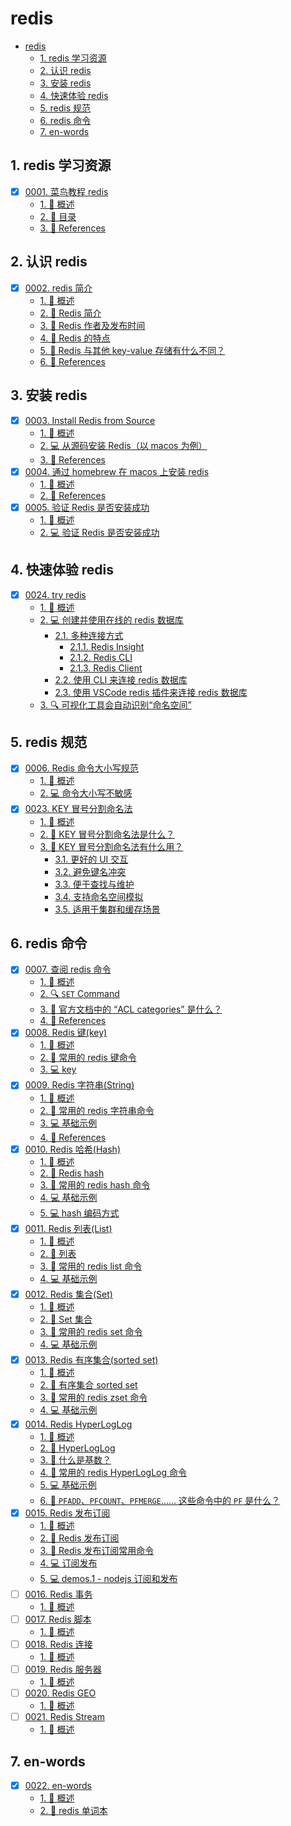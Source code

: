 # redis

<!-- region:toc -->

- [redis](#redis)
  - [1. redis 学习资源](#1-redis-学习资源)
  - [2. 认识 redis](#2-认识-redis)
  - [3. 安装 redis](#3-安装-redis)
  - [4. 快速体验 redis](#4-快速体验-redis)
  - [5. redis 规范](#5-redis-规范)
  - [6. redis 命令](#6-redis-命令)
  - [7. en-words](#7-en-words)

<!-- endregion:toc -->

## 1. redis 学习资源

- [x] [0001. 菜鸟教程 redis](https://github.com/Tdahuyou/TNotes.redis/tree/main/notes/0001.%20%E8%8F%9C%E9%B8%9F%E6%95%99%E7%A8%8B%20redis/README.md)
  - [1. 📝 概述](https://github.com/Tdahuyou/TNotes.redis/tree/main/notes/0001.%20%E8%8F%9C%E9%B8%9F%E6%95%99%E7%A8%8B%20redis/README.md#1--概述)
  - [2. 📒 目录](https://github.com/Tdahuyou/TNotes.redis/tree/main/notes/0001.%20%E8%8F%9C%E9%B8%9F%E6%95%99%E7%A8%8B%20redis/README.md#2--目录)
  - [3. 🔗 References](https://github.com/Tdahuyou/TNotes.redis/tree/main/notes/0001.%20%E8%8F%9C%E9%B8%9F%E6%95%99%E7%A8%8B%20redis/README.md#3--references)

## 2. 认识 redis

- [x] [0002. redis 简介](https://github.com/Tdahuyou/TNotes.redis/tree/main/notes/0002.%20redis%20%E7%AE%80%E4%BB%8B/README.md)
  - [1. 📝 概述](https://github.com/Tdahuyou/TNotes.redis/tree/main/notes/0002.%20redis%20%E7%AE%80%E4%BB%8B/README.md#1--概述)
  - [2. 📒 Redis 简介](https://github.com/Tdahuyou/TNotes.redis/tree/main/notes/0002.%20redis%20%E7%AE%80%E4%BB%8B/README.md#2--redis-简介)
  - [3. 📒 Redis 作者及发布时间](https://github.com/Tdahuyou/TNotes.redis/tree/main/notes/0002.%20redis%20%E7%AE%80%E4%BB%8B/README.md#3--redis-作者及发布时间)
  - [4. 📒 Redis 的特点](https://github.com/Tdahuyou/TNotes.redis/tree/main/notes/0002.%20redis%20%E7%AE%80%E4%BB%8B/README.md#4--redis-的特点)
  - [5. 🤔 Redis 与其他 key-value 存储有什么不同？](https://github.com/Tdahuyou/TNotes.redis/tree/main/notes/0002.%20redis%20%E7%AE%80%E4%BB%8B/README.md#5--redis-与其他-key-value-存储有什么不同)
  - [6. 🔗 References](https://github.com/Tdahuyou/TNotes.redis/tree/main/notes/0002.%20redis%20%E7%AE%80%E4%BB%8B/README.md#6--references)

## 3. 安装 redis

- [x] [0003. Install Redis from Source](https://github.com/Tdahuyou/TNotes.redis/tree/main/notes/0003.%20Install%20Redis%20from%20Source/README.md)
  - [1. 📝 概述](https://github.com/Tdahuyou/TNotes.redis/tree/main/notes/0003.%20Install%20Redis%20from%20Source/README.md#1--概述)
  - [2. 💻 从源码安装 Redis（以 macos 为例）](https://github.com/Tdahuyou/TNotes.redis/tree/main/notes/0003.%20Install%20Redis%20from%20Source/README.md#2--从源码安装-redis以-macos-为例)
  - [3. 🔗 References](https://github.com/Tdahuyou/TNotes.redis/tree/main/notes/0003.%20Install%20Redis%20from%20Source/README.md#3--references)
- [x] [0004. 通过 homebrew 在 macos 上安装 redis](https://github.com/Tdahuyou/TNotes.redis/tree/main/notes/0004.%20%E9%80%9A%E8%BF%87%20homebrew%20%E5%9C%A8%20macos%20%E4%B8%8A%E5%AE%89%E8%A3%85%20redis/README.md)
  - [1. 📝 概述](https://github.com/Tdahuyou/TNotes.redis/tree/main/notes/0004.%20%E9%80%9A%E8%BF%87%20homebrew%20%E5%9C%A8%20macos%20%E4%B8%8A%E5%AE%89%E8%A3%85%20redis/README.md#1--概述)
  - [2. 🔗 References](https://github.com/Tdahuyou/TNotes.redis/tree/main/notes/0004.%20%E9%80%9A%E8%BF%87%20homebrew%20%E5%9C%A8%20macos%20%E4%B8%8A%E5%AE%89%E8%A3%85%20redis/README.md#2--references)
- [x] [0005. 验证 Redis 是否安装成功](https://github.com/Tdahuyou/TNotes.redis/tree/main/notes/0005.%20%E9%AA%8C%E8%AF%81%20Redis%20%E6%98%AF%E5%90%A6%E5%AE%89%E8%A3%85%E6%88%90%E5%8A%9F/README.md)
  - [1. 📝 概述](https://github.com/Tdahuyou/TNotes.redis/tree/main/notes/0005.%20%E9%AA%8C%E8%AF%81%20Redis%20%E6%98%AF%E5%90%A6%E5%AE%89%E8%A3%85%E6%88%90%E5%8A%9F/README.md#1--概述)
  - [2. 💻 验证 Redis 是否安装成功](https://github.com/Tdahuyou/TNotes.redis/tree/main/notes/0005.%20%E9%AA%8C%E8%AF%81%20Redis%20%E6%98%AF%E5%90%A6%E5%AE%89%E8%A3%85%E6%88%90%E5%8A%9F/README.md#2--验证-redis-是否安装成功)

## 4. 快速体验 redis

- [x] [0024. try redis](https://github.com/Tdahuyou/TNotes.redis/tree/main/notes/0024.%20try%20redis/README.md)
  - [1. 📝 概述](https://github.com/Tdahuyou/TNotes.redis/tree/main/notes/0024.%20try%20redis/README.md#1--概述)
  - [2. 💻 创建并使用在线的 redis 数据库](https://github.com/Tdahuyou/TNotes.redis/tree/main/notes/0024.%20try%20redis/README.md#2--创建并使用在线的-redis-数据库)
    - [2.1. 多种连接方式](https://github.com/Tdahuyou/TNotes.redis/tree/main/notes/0024.%20try%20redis/README.md#21-多种连接方式)
      - [2.1.1. Redis Insight](https://github.com/Tdahuyou/TNotes.redis/tree/main/notes/0024.%20try%20redis/README.md#211-redis-insight)
      - [2.1.2. Redis CLI](https://github.com/Tdahuyou/TNotes.redis/tree/main/notes/0024.%20try%20redis/README.md#212-redis-cli)
      - [2.1.3. Redis Client](https://github.com/Tdahuyou/TNotes.redis/tree/main/notes/0024.%20try%20redis/README.md#213-redis-client)
    - [2.2. 使用 CLI 来连接 redis 数据库](https://github.com/Tdahuyou/TNotes.redis/tree/main/notes/0024.%20try%20redis/README.md#22-使用-cli-来连接-redis-数据库)
    - [2.3. 使用 VSCode redis 插件来连接 redis 数据库](https://github.com/Tdahuyou/TNotes.redis/tree/main/notes/0024.%20try%20redis/README.md#23-使用-vscode-redis-插件来连接-redis-数据库)
  - [3. 🔍 可视化工具会自动识别“命名空间”](https://github.com/Tdahuyou/TNotes.redis/tree/main/notes/0024.%20try%20redis/README.md#3--可视化工具会自动识别命名空间)

## 5. redis 规范

- [x] [0006. Redis 命令大小写规范](https://github.com/Tdahuyou/TNotes.redis/tree/main/notes/0006.%20Redis%20%E5%91%BD%E4%BB%A4%E5%A4%A7%E5%B0%8F%E5%86%99%E8%A7%84%E8%8C%83/README.md)
  - [1. 📝 概述](https://github.com/Tdahuyou/TNotes.redis/tree/main/notes/0006.%20Redis%20%E5%91%BD%E4%BB%A4%E5%A4%A7%E5%B0%8F%E5%86%99%E8%A7%84%E8%8C%83/README.md#1--概述)
  - [2. 💻 命令大小写不敏感](https://github.com/Tdahuyou/TNotes.redis/tree/main/notes/0006.%20Redis%20%E5%91%BD%E4%BB%A4%E5%A4%A7%E5%B0%8F%E5%86%99%E8%A7%84%E8%8C%83/README.md#2--命令大小写不敏感)
- [x] [0023. KEY 冒号分割命名法](https://github.com/Tdahuyou/TNotes.redis/tree/main/notes/0023.%20KEY%20%E5%86%92%E5%8F%B7%E5%88%86%E5%89%B2%E5%91%BD%E5%90%8D%E6%B3%95/README.md)
  - [1. 📝 概述](https://github.com/Tdahuyou/TNotes.redis/tree/main/notes/0023.%20KEY%20%E5%86%92%E5%8F%B7%E5%88%86%E5%89%B2%E5%91%BD%E5%90%8D%E6%B3%95/README.md#1--概述)
  - [2. 🤔 KEY 冒号分割命名法是什么？](https://github.com/Tdahuyou/TNotes.redis/tree/main/notes/0023.%20KEY%20%E5%86%92%E5%8F%B7%E5%88%86%E5%89%B2%E5%91%BD%E5%90%8D%E6%B3%95/README.md#2--key-冒号分割命名法是什么)
  - [3. 🤔 KEY 冒号分割命名法有什么用？](https://github.com/Tdahuyou/TNotes.redis/tree/main/notes/0023.%20KEY%20%E5%86%92%E5%8F%B7%E5%88%86%E5%89%B2%E5%91%BD%E5%90%8D%E6%B3%95/README.md#3--key-冒号分割命名法有什么用)
    - [3.1. 更好的 UI 交互](https://github.com/Tdahuyou/TNotes.redis/tree/main/notes/0023.%20KEY%20%E5%86%92%E5%8F%B7%E5%88%86%E5%89%B2%E5%91%BD%E5%90%8D%E6%B3%95/README.md#31-更好的-ui-交互)
    - [3.2. 避免键名冲突](https://github.com/Tdahuyou/TNotes.redis/tree/main/notes/0023.%20KEY%20%E5%86%92%E5%8F%B7%E5%88%86%E5%89%B2%E5%91%BD%E5%90%8D%E6%B3%95/README.md#32-避免键名冲突)
    - [3.3. 便于查找与维护](https://github.com/Tdahuyou/TNotes.redis/tree/main/notes/0023.%20KEY%20%E5%86%92%E5%8F%B7%E5%88%86%E5%89%B2%E5%91%BD%E5%90%8D%E6%B3%95/README.md#33-便于查找与维护)
    - [3.4. 支持命名空间模拟](https://github.com/Tdahuyou/TNotes.redis/tree/main/notes/0023.%20KEY%20%E5%86%92%E5%8F%B7%E5%88%86%E5%89%B2%E5%91%BD%E5%90%8D%E6%B3%95/README.md#34-支持命名空间模拟)
    - [3.5. 适用于集群和缓存场景](https://github.com/Tdahuyou/TNotes.redis/tree/main/notes/0023.%20KEY%20%E5%86%92%E5%8F%B7%E5%88%86%E5%89%B2%E5%91%BD%E5%90%8D%E6%B3%95/README.md#35-适用于集群和缓存场景)

## 6. redis 命令

- [x] [0007. 查阅 redis 命令](https://github.com/Tdahuyou/TNotes.redis/tree/main/notes/0007.%20%E6%9F%A5%E9%98%85%20redis%20%E5%91%BD%E4%BB%A4/README.md)
  - [1. 📝 概述](https://github.com/Tdahuyou/TNotes.redis/tree/main/notes/0007.%20%E6%9F%A5%E9%98%85%20redis%20%E5%91%BD%E4%BB%A4/README.md#1--概述)
  - [2. 🔍 `SET` Command](https://github.com/Tdahuyou/TNotes.redis/tree/main/notes/0007.%20%E6%9F%A5%E9%98%85%20redis%20%E5%91%BD%E4%BB%A4/README.md#2--set-command)
  - [3. 🤔 官方文档中的 “ACL categories” 是什么？](https://github.com/Tdahuyou/TNotes.redis/tree/main/notes/0007.%20%E6%9F%A5%E9%98%85%20redis%20%E5%91%BD%E4%BB%A4/README.md#3--官方文档中的-acl-categories-是什么)
  - [4. 🔗 References](https://github.com/Tdahuyou/TNotes.redis/tree/main/notes/0007.%20%E6%9F%A5%E9%98%85%20redis%20%E5%91%BD%E4%BB%A4/README.md#4--references)
- [x] [0008. Redis 键(key)](https://github.com/Tdahuyou/TNotes.redis/tree/main/notes/0008.%20Redis%20%E9%94%AE(key)/README.md)
  - [1. 📝 概述](https://github.com/Tdahuyou/TNotes.redis/tree/main/notes/0008.%20Redis%20%E9%94%AE(key)/README.md#1--概述)
  - [2. 📒 常用的 redis 键命令](https://github.com/Tdahuyou/TNotes.redis/tree/main/notes/0008.%20Redis%20%E9%94%AE(key)/README.md#2--常用的-redis-键命令)
  - [3. 💻 key](https://github.com/Tdahuyou/TNotes.redis/tree/main/notes/0008.%20Redis%20%E9%94%AE(key)/README.md#3--key)
- [x] [0009. Redis 字符串(String)](https://github.com/Tdahuyou/TNotes.redis/tree/main/notes/0009.%20Redis%20%E5%AD%97%E7%AC%A6%E4%B8%B2(String)/README.md)
  - [1. 📝 概述](https://github.com/Tdahuyou/TNotes.redis/tree/main/notes/0009.%20Redis%20%E5%AD%97%E7%AC%A6%E4%B8%B2(String)/README.md#1--概述)
  - [2. 📒 常用的 redis 字符串命令](https://github.com/Tdahuyou/TNotes.redis/tree/main/notes/0009.%20Redis%20%E5%AD%97%E7%AC%A6%E4%B8%B2(String)/README.md#2--常用的-redis-字符串命令)
  - [3. 💻 基础示例](https://github.com/Tdahuyou/TNotes.redis/tree/main/notes/0009.%20Redis%20%E5%AD%97%E7%AC%A6%E4%B8%B2(String)/README.md#3--基础示例)
  - [4. 🔗 References](https://github.com/Tdahuyou/TNotes.redis/tree/main/notes/0009.%20Redis%20%E5%AD%97%E7%AC%A6%E4%B8%B2(String)/README.md#4--references)
- [x] [0010. Redis 哈希(Hash)](https://github.com/Tdahuyou/TNotes.redis/tree/main/notes/0010.%20Redis%20%E5%93%88%E5%B8%8C(Hash)/README.md)
  - [1. 📝 概述](https://github.com/Tdahuyou/TNotes.redis/tree/main/notes/0010.%20Redis%20%E5%93%88%E5%B8%8C(Hash)/README.md#1--概述)
  - [2. 📒 Redis hash](https://github.com/Tdahuyou/TNotes.redis/tree/main/notes/0010.%20Redis%20%E5%93%88%E5%B8%8C(Hash)/README.md#2--redis-hash)
  - [3. 📒 常用的 redis hash 命令](https://github.com/Tdahuyou/TNotes.redis/tree/main/notes/0010.%20Redis%20%E5%93%88%E5%B8%8C(Hash)/README.md#3--常用的-redis-hash-命令)
  - [4. 💻 基础示例](https://github.com/Tdahuyou/TNotes.redis/tree/main/notes/0010.%20Redis%20%E5%93%88%E5%B8%8C(Hash)/README.md#4--基础示例)
  - [5. 💻 hash 编码方式](https://github.com/Tdahuyou/TNotes.redis/tree/main/notes/0010.%20Redis%20%E5%93%88%E5%B8%8C(Hash)/README.md#5--hash-编码方式)
- [x] [0011. Redis 列表(List)](https://github.com/Tdahuyou/TNotes.redis/tree/main/notes/0011.%20Redis%20%E5%88%97%E8%A1%A8(List)/README.md)
  - [1. 📝 概述](https://github.com/Tdahuyou/TNotes.redis/tree/main/notes/0011.%20Redis%20%E5%88%97%E8%A1%A8(List)/README.md#1--概述)
  - [2. 📒 列表](https://github.com/Tdahuyou/TNotes.redis/tree/main/notes/0011.%20Redis%20%E5%88%97%E8%A1%A8(List)/README.md#2--列表)
  - [3. 📒 常用的 redis list 命令](https://github.com/Tdahuyou/TNotes.redis/tree/main/notes/0011.%20Redis%20%E5%88%97%E8%A1%A8(List)/README.md#3--常用的-redis-list-命令)
  - [4. 💻 基础示例](https://github.com/Tdahuyou/TNotes.redis/tree/main/notes/0011.%20Redis%20%E5%88%97%E8%A1%A8(List)/README.md#4--基础示例)
- [x] [0012. Redis 集合(Set)](https://github.com/Tdahuyou/TNotes.redis/tree/main/notes/0012.%20Redis%20%E9%9B%86%E5%90%88(Set)/README.md)
  - [1. 📝 概述](https://github.com/Tdahuyou/TNotes.redis/tree/main/notes/0012.%20Redis%20%E9%9B%86%E5%90%88(Set)/README.md#1--概述)
  - [2. 📒 Set 集合](https://github.com/Tdahuyou/TNotes.redis/tree/main/notes/0012.%20Redis%20%E9%9B%86%E5%90%88(Set)/README.md#2--set-集合)
  - [3. 📒 常用的 redis set 命令](https://github.com/Tdahuyou/TNotes.redis/tree/main/notes/0012.%20Redis%20%E9%9B%86%E5%90%88(Set)/README.md#3--常用的-redis-set-命令)
  - [4. 💻 基础示例](https://github.com/Tdahuyou/TNotes.redis/tree/main/notes/0012.%20Redis%20%E9%9B%86%E5%90%88(Set)/README.md#4--基础示例)
- [x] [0013. Redis 有序集合(sorted set)](https://github.com/Tdahuyou/TNotes.redis/tree/main/notes/0013.%20Redis%20%E6%9C%89%E5%BA%8F%E9%9B%86%E5%90%88(sorted%20set)/README.md)
  - [1. 📝 概述](https://github.com/Tdahuyou/TNotes.redis/tree/main/notes/0013.%20Redis%20%E6%9C%89%E5%BA%8F%E9%9B%86%E5%90%88(sorted%20set)/README.md#1--概述)
  - [2. 📒 有序集合 sorted set](https://github.com/Tdahuyou/TNotes.redis/tree/main/notes/0013.%20Redis%20%E6%9C%89%E5%BA%8F%E9%9B%86%E5%90%88(sorted%20set)/README.md#2--有序集合-sorted-set)
  - [3. 📒 常用的 redis zset 命令](https://github.com/Tdahuyou/TNotes.redis/tree/main/notes/0013.%20Redis%20%E6%9C%89%E5%BA%8F%E9%9B%86%E5%90%88(sorted%20set)/README.md#3--常用的-redis-zset-命令)
  - [4. 💻 基础示例](https://github.com/Tdahuyou/TNotes.redis/tree/main/notes/0013.%20Redis%20%E6%9C%89%E5%BA%8F%E9%9B%86%E5%90%88(sorted%20set)/README.md#4--基础示例)
- [x] [0014. Redis HyperLogLog](https://github.com/Tdahuyou/TNotes.redis/tree/main/notes/0014.%20Redis%20HyperLogLog/README.md)
  - [1. 📝 概述](https://github.com/Tdahuyou/TNotes.redis/tree/main/notes/0014.%20Redis%20HyperLogLog/README.md#1--概述)
  - [2. 📒 HyperLogLog](https://github.com/Tdahuyou/TNotes.redis/tree/main/notes/0014.%20Redis%20HyperLogLog/README.md#2--hyperloglog)
  - [3. 🤔 什么是基数？](https://github.com/Tdahuyou/TNotes.redis/tree/main/notes/0014.%20Redis%20HyperLogLog/README.md#3--什么是基数)
  - [4. 📒 常用的 redis HyperLogLog 命令](https://github.com/Tdahuyou/TNotes.redis/tree/main/notes/0014.%20Redis%20HyperLogLog/README.md#4--常用的-redis-hyperloglog-命令)
  - [5. 💻 基础示例](https://github.com/Tdahuyou/TNotes.redis/tree/main/notes/0014.%20Redis%20HyperLogLog/README.md#5--基础示例)
  - [6. 🤔 `PFADD`、`PFCOUNT`、`PFMERGE`…… 这些命令中的 `PF` 是什么？](https://github.com/Tdahuyou/TNotes.redis/tree/main/notes/0014.%20Redis%20HyperLogLog/README.md#6--pfaddpfcountpfmerge-这些命令中的-pf-是什么)
- [x] [0015. Redis 发布订阅](https://github.com/Tdahuyou/TNotes.redis/tree/main/notes/0015.%20Redis%20%E5%8F%91%E5%B8%83%E8%AE%A2%E9%98%85/README.md)
  - [1. 📝 概述](https://github.com/Tdahuyou/TNotes.redis/tree/main/notes/0015.%20Redis%20%E5%8F%91%E5%B8%83%E8%AE%A2%E9%98%85/README.md#1--概述)
  - [2. 📒 Redis 发布订阅](https://github.com/Tdahuyou/TNotes.redis/tree/main/notes/0015.%20Redis%20%E5%8F%91%E5%B8%83%E8%AE%A2%E9%98%85/README.md#2--redis-发布订阅)
  - [3. 📒 Redis 发布订阅常用命令](https://github.com/Tdahuyou/TNotes.redis/tree/main/notes/0015.%20Redis%20%E5%8F%91%E5%B8%83%E8%AE%A2%E9%98%85/README.md#3--redis-发布订阅常用命令)
  - [4. 💻 订阅发布](https://github.com/Tdahuyou/TNotes.redis/tree/main/notes/0015.%20Redis%20%E5%8F%91%E5%B8%83%E8%AE%A2%E9%98%85/README.md#4--订阅发布)
  - [5. 💻 demos.1 - nodejs 订阅和发布](https://github.com/Tdahuyou/TNotes.redis/tree/main/notes/0015.%20Redis%20%E5%8F%91%E5%B8%83%E8%AE%A2%E9%98%85/README.md#5--demos1---nodejs-订阅和发布)
- [ ] [0016. Redis 事务](https://github.com/Tdahuyou/TNotes.redis/tree/main/notes/0016.%20Redis%20%E4%BA%8B%E5%8A%A1/README.md)
  - [1. 📝 概述](https://github.com/Tdahuyou/TNotes.redis/tree/main/notes/0016.%20Redis%20%E4%BA%8B%E5%8A%A1/README.md#1--概述)
- [ ] [0017. Redis 脚本](https://github.com/Tdahuyou/TNotes.redis/tree/main/notes/0017.%20Redis%20%E8%84%9A%E6%9C%AC/README.md)
  - [1. 📝 概述](https://github.com/Tdahuyou/TNotes.redis/tree/main/notes/0017.%20Redis%20%E8%84%9A%E6%9C%AC/README.md#1--概述)
- [ ] [0018. Redis 连接](https://github.com/Tdahuyou/TNotes.redis/tree/main/notes/0018.%20Redis%20%E8%BF%9E%E6%8E%A5/README.md)
  - [1. 📝 概述](https://github.com/Tdahuyou/TNotes.redis/tree/main/notes/0018.%20Redis%20%E8%BF%9E%E6%8E%A5/README.md#1--概述)
- [ ] [0019. Redis 服务器](https://github.com/Tdahuyou/TNotes.redis/tree/main/notes/0019.%20Redis%20%E6%9C%8D%E5%8A%A1%E5%99%A8/README.md)
  - [1. 📝 概述](https://github.com/Tdahuyou/TNotes.redis/tree/main/notes/0019.%20Redis%20%E6%9C%8D%E5%8A%A1%E5%99%A8/README.md#1--概述)
- [ ] [0020. Redis GEO](https://github.com/Tdahuyou/TNotes.redis/tree/main/notes/0020.%20Redis%20GEO/README.md)
  - [1. 📝 概述](https://github.com/Tdahuyou/TNotes.redis/tree/main/notes/0020.%20Redis%20GEO/README.md#1--概述)
- [ ] [0021. Redis Stream](https://github.com/Tdahuyou/TNotes.redis/tree/main/notes/0021.%20Redis%20Stream/README.md)
  - [1. 📝 概述](https://github.com/Tdahuyou/TNotes.redis/tree/main/notes/0021.%20Redis%20Stream/README.md#1--概述)

## 7. en-words

- [x] [0022. en-words](https://github.com/Tdahuyou/TNotes.redis/tree/main/notes/0022.%20en-words/README.md)
  - [1. 📝 概述](https://github.com/Tdahuyou/TNotes.redis/tree/main/notes/0022.%20en-words/README.md#1--概述)
  - [2. 🎯 redis 单词本](https://github.com/Tdahuyou/TNotes.redis/tree/main/notes/0022.%20en-words/README.md#2--redis-单词本)
